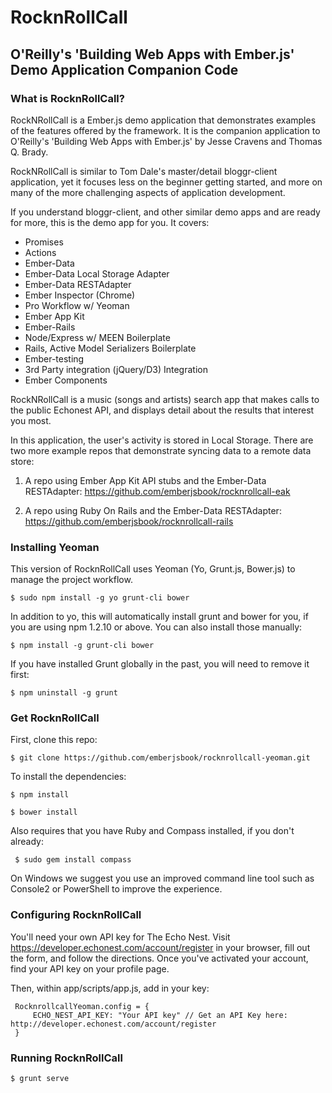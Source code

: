 
# RocknRollCall

## O'Reilly's 'Building Web Apps with Ember.js' Demo Application Companion Code

### What is RocknRollCall?

RockNRollCall is a Ember.js demo application that demonstrates examples of the features offered by the framework. It is the companion application to O'Reilly's 'Building Web Apps with Ember.js' by Jesse Cravens and Thomas Q. Brady.

RockNRollCall is similar to Tom Dale's master/detail bloggr-client application, yet it focuses less on the beginner getting started, and more on many of the more challenging aspects of application development.

If you understand bloggr-client, and other similar demo apps and are ready for more, this is the demo app for you. It covers:

 - Promises
 - Actions
 - Ember-Data
 - Ember-Data Local Storage Adapter
 - Ember-Data RESTAdapter
 - Ember Inspector (Chrome)
 - Pro Workflow w/ Yeoman
 - Ember App Kit
 - Ember-Rails
 - Node/Express w/ MEEN Boilerplate
 - Rails, Active Model Serializers Boilerplate
 - Ember-testing
 - 3rd Party integration (jQuery/D3) Integration
 - Ember Components

RockNRollCall is a music (songs and artists) search app that makes calls to the public Echonest API, and displays detail about the results that interest you most.

In this application, the user's activity is stored in Local Storage. There are two more example repos that demonstrate syncing data to a remote data store:

1. A repo using Ember App Kit API stubs and the Ember-Data RESTAdapter: https://github.com/emberjsbook/rocknrollcall-eak

2. A repo using Ruby On Rails and the Ember-Data RESTAdapter: https://github.com/emberjsbook/rocknrollcall-rails

### Installing Yeoman

This version of RocknRollCall uses Yeoman (Yo, Grunt.js, Bower.js) to manage the project workflow.

    $ sudo npm install -g yo grunt-cli bower

In addition to yo, this will automatically install grunt and bower for you, if you are using npm 1.2.10 or above. You can also install those manually:

    $ npm install -g grunt-cli bower

If you have installed Grunt globally in the past, you will need to remove it first:

    $ npm uninstall -g grunt

### Get RocknRollCall

First, clone this repo:

    $ git clone https://github.com/emberjsbook/rocknrollcall-yeoman.git

To install the dependencies:

    $ npm install

    $ bower install

Also requires that you have Ruby and Compass installed, if you don't already:

     $ sudo gem install compass

On Windows we suggest you use an improved command line tool such as Console2 or PowerShell to improve the experience.

 ### Configuring RocknRollCall

You'll need your own API key for The Echo Nest. Visit https://developer.echonest.com/account/register in your browser, fill out the form, and follow the directions. Once you've activated your account, find your API key on your profile page.

 Then, within app/scripts/app.js, add in your key:

     RocknrollcallYeoman.config = {
         ECHO_NEST_API_KEY: "Your API key" // Get an API Key here: http://developer.echonest.com/account/register
     }

### Running RocknRollCall

    $ grunt serve

